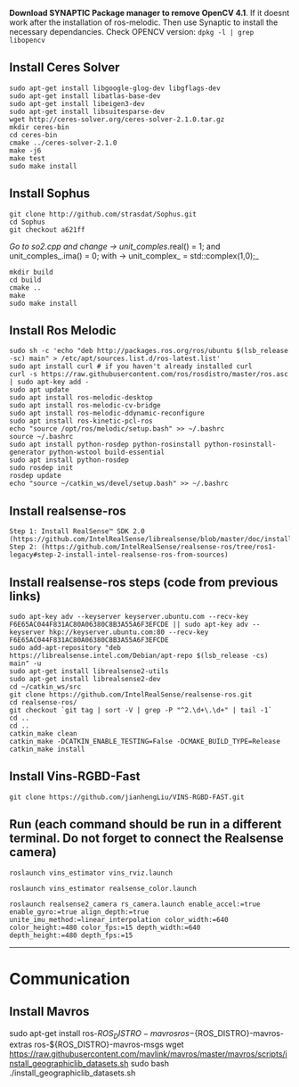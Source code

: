 
**Download SYNAPTIC Package manager to remove OpenCV 4.1**. If it doesnt work after the installation of ros-melodic. Then use Synaptic to install the necessary dependancies.
Check OPENCV version: ```dpkg -l | grep libopencv```

## Install Ceres Solver
	sudo apt-get install libgoogle-glog-dev libgflags-dev	
	sudo apt-get install libatlas-base-dev
	sudo apt-get install libeigen3-dev
	sudo apt-get install libsuitesparse-dev
	wget http://ceres-solver.org/ceres-solver-2.1.0.tar.gz
	mkdir ceres-bin
	cd ceres-bin
	cmake ../ceres-solver-2.1.0
	make -j6 
	make test  
	sudo make install

	
## Install Sophus
	git clone http://github.com/strasdat/Sophus.git
	cd Sophus
	git checkout a621ff
 
	
_Go to so2.cpp and change -> unit_comples_.real() = 1; and unit_comples_.ima() = 0; 
with -> unit_complex_ = std::complex<double>(1,0);_

	mkdir build
	cd build
	cmake ..
	make 
	sudo make install

## Install Ros Melodic
	sudo sh -c 'echo "deb http://packages.ros.org/ros/ubuntu $(lsb_release -sc) main" > /etc/apt/sources.list.d/ros-latest.list'
	sudo apt install curl # if you haven't already installed curl
	curl -s https://raw.githubusercontent.com/ros/rosdistro/master/ros.asc | sudo apt-key add -
	sudo apt update
	sudo apt install ros-melodic-desktop
	sudo apt install ros-melodic-cv-bridge
	sudo apt install ros-melodic-ddynamic-reconfigure
	sudo apt install ros-kinetic-pcl-ros
	echo "source /opt/ros/melodic/setup.bash" >> ~/.bashrc
	source ~/.bashrc
	sudo apt install python-rosdep python-rosinstall python-rosinstall-generator python-wstool build-essential
	sudo apt install python-rosdep
	sudo rosdep init
	rosdep update
	echo "source ~/catkin_ws/devel/setup.bash" >> ~/.bashrc
	


## Install realsense-ros
	Step 1: Install RealSense™ SDK 2.0 (https://github.com/IntelRealSense/librealsense/blob/master/doc/installation_jetson.md)
	Step 2: (https://github.com/IntelRealSense/realsense-ros/tree/ros1-legacy#step-2-install-intel-realsense-ros-from-sources)

## Install realsense-ros steps (code from previous links)
```
sudo apt-key adv --keyserver keyserver.ubuntu.com --recv-key F6E65AC044F831AC80A06380C8B3A55A6F3EFCDE || sudo apt-key adv --keyserver hkp://keyserver.ubuntu.com:80 --recv-key F6E65AC044F831AC80A06380C8B3A55A6F3EFCDE
sudo add-apt-repository "deb https://librealsense.intel.com/Debian/apt-repo $(lsb_release -cs) main" -u
sudo apt-get install librealsense2-utils
sudo apt-get install librealsense2-dev
cd ~/catkin_ws/src
git clone https://github.com/IntelRealSense/realsense-ros.git
cd realsense-ros/
git checkout `git tag | sort -V | grep -P "^2.\d+\.\d+" | tail -1`
cd .. 
cd ..
catkin_make clean
catkin_make -DCATKIN_ENABLE_TESTING=False -DCMAKE_BUILD_TYPE=Release
catkin_make install
```

## Install Vins-RGBD-Fast
	git clone https://github.com/jianhengLiu/VINS-RGBD-FAST.git

	

## Run (each command should be run in a different terminal. Do not forget to connect the Realsense camera)
```
roslaunch vins_estimator vins_rviz.launch 

roslaunch vins_estimator realsense_color.launch 

roslaunch realsense2_camera rs_camera.launch enable_accel:=true enable_gyro:=true align_depth:=true
unite_imu_method:=linear_interpolation color_width:=640 color_height:=480 color_fps:=15 depth_width:=640
depth_height:=480 depth_fps:=15
```




_________________________
# Communication
## Install Mavros
sudo apt-get install ros-${ROS_DISTRO}-mavros ros-${ROS_DISTRO}-mavros-extras ros-${ROS_DISTRO}-mavros-msgs
wget https://raw.githubusercontent.com/mavlink/mavros/master/mavros/scripts/install_geographiclib_datasets.sh
sudo bash ./install_geographiclib_datasets.sh   
